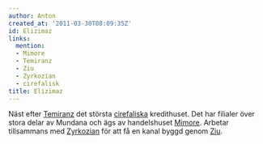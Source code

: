 ```yaml
---
author: Anton
created_at: '2011-03-30T08:09:35Z'
id: Elizimaz
links:
  mention:
  - Mimore
  - Temiranz
  - Ziu
  - Zyrkozian
  - cirefalisk
title: Elizimaz
---
```


Näst efter [Temiranz] det största [cirefaliska] kredithuset. Det har filialer över stora delar av
Mundana och ägs av handelshuset [Mimore]. Arbetar tillsammans med [Zyrkozian] för att få en kanal
byggd genom [Ziu].

  [Temiranz]: Temiranz
  [cirefaliska]: cirefalisk
  [Mimore]: Mimore
  [Zyrkozian]: Zyrkozian
  [Ziu]: Ziu
